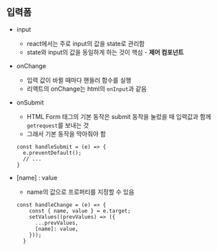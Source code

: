 ## 입력폼

+ input

  + react에서는 주로 input의 값을 state로 관리함
  + state와 input의 값을 동일하게 하는 것이 핵심 - **제어 컴포넌트**

+ onChange

  + 입력 값이 바뀔 때마다 핸들러 함수를 실행
  + 리액트의  onChange는 html의 `onInput`과 같음

+ onSubmit

  + HTML Form 태그의 기본 동작은 submit 동작을 눌렀을 때 입력값과 함께 `getrequest`를 보내는 것
  + 그래서 기본 동작을 막아줘야 함

  ```
  const handleSubmit = (e) => {
    e.preventDefault();
    // ...
  }
  ```

+ [name] : value 

  + name의 값으로 프로퍼티를 지정할 수 있음

  ```
  const handleChange = (e) => {
      const { name, value } = e.target;
      setValues((prevValues) => ({
        ...prevValues,
        [name]: value,
      }));
    }
  ```
